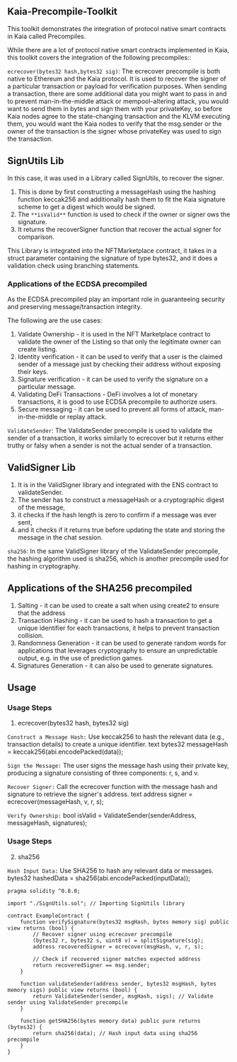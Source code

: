 ## Kaia-Precompile-Toolkit

This toolkit demonstrates the integration of protocol native smart contracts in Kaia called Precompiles.

While there are a lot of protocol native smart contracts implemented in Kaia, this toolkit covers the integration of the following precompiles::

`ecrecover(bytes32 hash,bytes32 sig)`: The ecrecover precompile is both native to Ethereum and the Kaia protocol. It is used to recover the signer of a particular transaction or payload for verification purposes. When sending a transaction, there are some additional data you might want to pass in and to prevent man-in-the-middle attack or mempool-altering attack, you would want to send them in bytes and sign them with your privateKey, so before Kaia nodes agree to the state-changing transaction and the KLVM executing them, you would want the Kaia nodes to verify that the msg.sender or the owner of the transaction is the signer whose privateKey was used to sign the transaction.

##  SignUtils Lib
In this case, it was used in a Library called SignUtils, to recover the signer. 
1. This is done by first constructing a messageHash using the hashing function keccak256 and additionally hash them to fit the Kaia signature scheme to get a digest which would be signed. 
2. The `**isValid**` function is used to check if the owner or signer ows the signature. 
3. It returns the recoverSigner function that recover the actual signer for comparison.

This Library is integrated into the NFTMarketplace contract, it takes in a struct parameter containing the signature of type bytes32, and it does a validation check using branching statements. 

### Applications of the ECDSA precompiled

As the ECDSA precompiled play an important role in guaranteeing security and preserving message/transaction integrity. 

The following are the use cases:

1. Validate Ownership - it is used in the NFT Marketplace contract to validate the owner of the Listing so that only the legitimate owner can create listing.
2. Identity verification - it can be used to verify that a user is the claimed sender of a message just by checking their address without exposing their keys.
3. Signature verification - it can be used to verify the signature on a particular message. 
4. Validating DeFi Transactions - DeFi involves a lot of monetary transactions, it is good to use ECDSA precompile to authorize users.
5. Secure messaging - it can be used to prevent all forms of attack, man-in-the-middle or replay attack.

`ValidateSender`: The ValidateSender precompile is used to validate the sender of a transaction, it works similarly to ecrecover but it returns either truthy or falsy when a sender is not the actual sender of a transaction.

## ValidSigner Lib

1. It is in the ValidSigner library and integrated with the ENS contract to validateSender. 
2. The sender has to construct a messageHash or a cryptographic digest of the message, 
3. it checks if the hash length is zero to confirm if a message was ever sent, 
4. and it checks if it returns true before updating the state and storing the message in the chat session.


`sha256`: In the same ValidSigner library of the ValidateSender precompile, the hashing algorithm used is sha256, which is another precompile used for hashing in cryptography.

## Applications of the SHA256 precompiled

1. Salting - it can be used to create a salt when using create2 to ensure that the address 
2. Transaction Hashing - it can be used to hash a transaction to get a unique identifier for each transactions, it helps to prevent transaction collision.
3. Randomness Generation - it can be used to generate random words for applications that leverages cryptography to ensure an unpredictable output, e.g. in the use of prediction games.
4. Signatures Generation - it can also be used to generate signatures.

## Usage

### Usage Steps
1. ecrecover(bytes32 hash, bytes32 sig)

`Construct a Message Hash:`
Use keccak256 to hash the relevant data (e.g., transaction details) to create a unique identifier.
text
bytes32 messageHash = keccak256(abi.encodePacked(data));

`Sign the Message:`
The user signs the message hash using their private key, producing a signature consisting of three components: r, s, and v.

`Recover Signer:`
Call the ecrecover function with the message hash and signature to retrieve the signer's address.
text
address signer = ecrecover(messageHash, v, r, s);

`Verify Ownership:`
bool isValid = ValidateSender(senderAddress, messageHash, signatures);


### Usage Steps

2. sha256
   
`Hash Input Data:`
Use SHA256 to hash any relevant data or messages.
bytes32 hashedData = sha256(abi.encodePacked(inputData));

```solidity
pragma solidity ^0.8.0;

import "./SignUtils.sol"; // Importing SignUtils library

contract ExampleContract {
    function verifySignature(bytes32 msgHash, bytes memory sig) public view returns (bool) {
        // Recover signer using ecrecover precompile
        (bytes32 r, bytes32 s, uint8 v) = splitSignature(sig);
        address recoveredSigner = ecrecover(msgHash, v, r, s);
        
        // Check if recovered signer matches expected address
        return recoveredSigner == msg.sender;
    }

    function validateSender(address sender, bytes32 msgHash, bytes memory sigs) public view returns (bool) {
        return ValidateSender(sender, msgHash, sigs); // Validate sender using ValidateSender precompile
    }

    function getSHA256(bytes memory data) public pure returns (bytes32) {
        return sha256(data); // Hash input data using sha256 precompile
    }
}
```